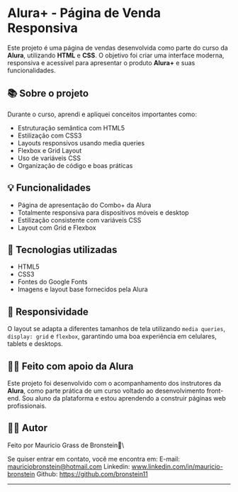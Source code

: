 # Alura+ - Página de Venda Responsiva

Este projeto é uma página de vendas desenvolvida como parte do curso da **Alura**, utilizando **HTML** e **CSS**. O objetivo foi criar uma interface moderna, responsiva e acessível para apresentar o produto **Alura+** e suas funcionalidades.

## 📚 Sobre o projeto

Durante o curso, aprendi e apliquei conceitos importantes como:

- Estruturação semântica com HTML5
- Estilização com CSS3
- Layouts responsivos usando media queries
- Flexbox e Grid Layout
- Uso de variáveis CSS
- Organização de código e boas práticas

## 💡 Funcionalidades

- Página de apresentação do Combo+ da Alura
- Totalmente responsiva para dispositivos móveis e desktop
- Estilização consistente com variáveis CSS
- Layout com Grid e Flexbox

## 🧪 Tecnologias utilizadas

- HTML5
- CSS3
- Fontes do Google Fonts
- Imagens e layout base fornecidos pela Alura

## 📱 Responsividade

O layout se adapta a diferentes tamanhos de tela utilizando `media queries`, `display: grid` e `flexbox`, garantindo uma boa experiência em celulares, tablets e desktops.

## 👨‍🏫 Feito com apoio da Alura

Este projeto foi desenvolvido com o acompanhamento dos instrutores da **Alura**, como parte prática de um curso voltado ao desenvolvimento front-end. Sou aluno da plataforma e estou aprendendo a construir páginas web profissionais.

## 🧑‍💻 Autor

Feito por Mauricio Grass de Bronstein👋\

Se quiser entrar em contato, você me encontra em: 
E-mail: mauriciobronstein@hotmail.com
Linkedin: www.linkedin.com/in/mauricio-bronstein
Github: https://github.com/bronstein11

---

